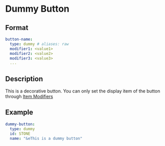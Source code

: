 # Dummy Button

## Format
```yaml
button-name:
  type: dummy # aliases: raw
  modifier1: <value1>
  modifier2: <value2>
  modifier3: <value3>
  ...
```

## Description
This is a decorative button. You can only set the display item of the button through [Item Modifiers](../Item-Modifier.md)

## Example
```yaml
dummy-button:
  type: dummy
  id: STONE
  name: "&eThis is a dummy button"
```
